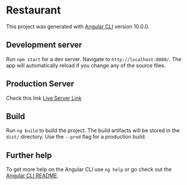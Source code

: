 # Restaurant

This project was generated with [Angular CLI](https://github.com/angular/angular-cli) version 10.0.0.

## Development server

Run `npm start` for a dev server. Navigate to `http://localhost:8080/`. The app will automatically reload if you change any of the source files.

## Production Server

Check this link [Live Server Link](https://bibliographic-rower.000webhostapp.com/)



## Build

Run `ng build` to build the project. The build artifacts will be stored in the `dist/` directory. Use the `--prod` flag for a production build.


## Further help

To get more help on the Angular CLI use `ng help` or go check out the [Angular CLI README](https://github.com/angular/angular-cli/blob/master/README.md).
